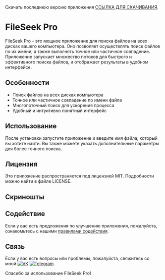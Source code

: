 Скачать последнюю версию приложения [ССЫЛКА ДЛЯ СКАЧИВАНИЯ](https://github.com/AirSoftick/FileSeek-Pro/releases/tag/untagged-1eff411833f6a375a264).

# FileSeek Pro

FileSeek Pro - это мощное приложение для поиска файлов на всех дисках вашего компьютера. Оно позволяет осуществлять поиск файлов по их имени, а также выполнять точное или частичное совпадение. Приложение запускает множество потоков для быстрого и эффективного поиска файлов, и отображает результаты в удобном интерфейсе.

## Особенности

- Поиск файлов на всех дисках компьютера
- Точное или частичное совпадение по имени файла
- Многопоточный поиск для ускорения процесса
- Удобный и интуитивно понятный интерфейс

## Использование

После установки запустите приложение и введите имя файла, который вы хотите найти. Вы также можете указать дополнительные параметры для более точного поиска.

## Лицензия

Это приложение распространяется под лицензией MIT. Подробности можно найти в файле LICENSE.

## Скриношты

## Содействие

Если у вас есть предложения по улучшению приложения, пожалуйста, ознакомьтесь с нашими [правилами содействия](CONTRIBUTING.md).

## Связь

Если у вас есть вопросы или проблемы, пожалуйста, свяжитесь со мной  <a href="https://vk.com/id516616309"><img src="https://img.shields.io/badge/-VK-blue?style=flat-square&logo=vk&logoColor=white" alt="VK"></a> <a href="https://t.me/KapuStencka"><img src="https://img.shields.io/badge/-Telegram-blue?style=flat-square&logo=telegram&logoColor=white" alt="Telegram"></a>

Спасибо за использование FileSeek Pro!
